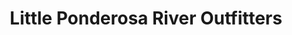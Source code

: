 ---
title: "Little Ponderosa River Outfitters"
url: /new-braunfels/little-ponderosa-river-outfitters/
shop: storage rental
---